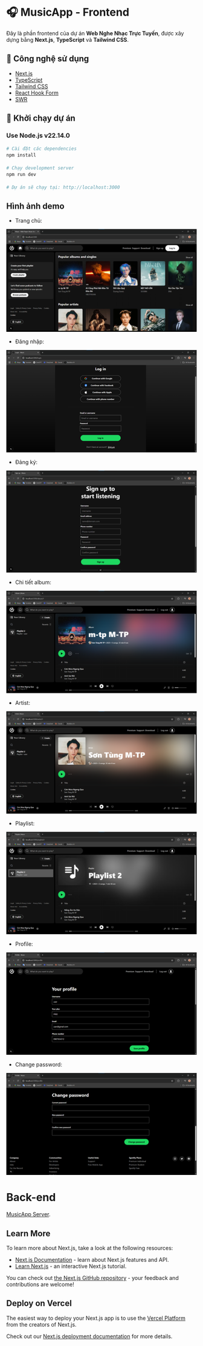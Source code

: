 # 🎧 MusicApp - Frontend

Đây là phần frontend của dự án **Web Nghe Nhạc Trực Tuyến**, được xây dựng bằng **Next.js**, **TypeScript** và **Tailwind CSS**.

## 🧰 Công nghệ sử dụng

- [Next.js](https://nextjs.org/)
- [TypeScript](https://www.typescriptlang.org/)
- [Tailwind CSS](https://tailwindcss.com/)
- [React Hook Form](https://react-hook-form.com/)
- [SWR](https://swr.vercel.app/)

## 🚀 Khởi chạy dự án

### Use Node.js v22.14.0

```bash
# Cài đặt các dependencies
npm install

# Chạy development server
npm run dev

# Dự án sẽ chạy tại: http://localhost:3000
```

## Hình ảnh demo

- Trang chủ:

![Home page](https://raw.githubusercontent.com/nguyennhatvuong1783/MusicApp-Client/refs/heads/main/public/images/Picture1.png)

- Đăng nhập:

![Home page](https://raw.githubusercontent.com/nguyennhatvuong1783/MusicApp-Client/refs/heads/main/public/images/Picture2.png)

- Đảng ký:

![Home page](https://raw.githubusercontent.com/nguyennhatvuong1783/MusicApp-Client/refs/heads/main/public/images/Picture3.png)

- Chi tiết album:

![Home page](https://raw.githubusercontent.com/nguyennhatvuong1783/MusicApp-Client/refs/heads/main/public/images/Picture4.png)

- Artist:

![Home page](https://raw.githubusercontent.com/nguyennhatvuong1783/MusicApp-Client/refs/heads/main/public/images/Picture5.png)

- Playlist:

![Home page](https://raw.githubusercontent.com/nguyennhatvuong1783/MusicApp-Client/refs/heads/main/public/images/Picture6.png)

- Profile:

![Home page](https://raw.githubusercontent.com/nguyennhatvuong1783/MusicApp-Client/refs/heads/main/public/images/Picture7.png)

- Change password:

![Home page](https://raw.githubusercontent.com/nguyennhatvuong1783/MusicApp-Client/refs/heads/main/public/images/Picture8.png)

# Back-end

[MusicApp Server](https://github.com/nguyennhatvuong1783/MusicApp-Server).

## Learn More

To learn more about Next.js, take a look at the following resources:

- [Next.js Documentation](https://nextjs.org/docs) - learn about Next.js features and API.
- [Learn Next.js](https://nextjs.org/learn) - an interactive Next.js tutorial.

You can check out [the Next.js GitHub repository](https://github.com/vercel/next.js) - your feedback and contributions are welcome!

## Deploy on Vercel

The easiest way to deploy your Next.js app is to use the [Vercel Platform](https://vercel.com/new?utm_medium=default-template&filter=next.js&utm_source=create-next-app&utm_campaign=create-next-app-readme) from the creators of Next.js.

Check out our [Next.js deployment documentation](https://nextjs.org/docs/app/building-your-application/deploying) for more details.
